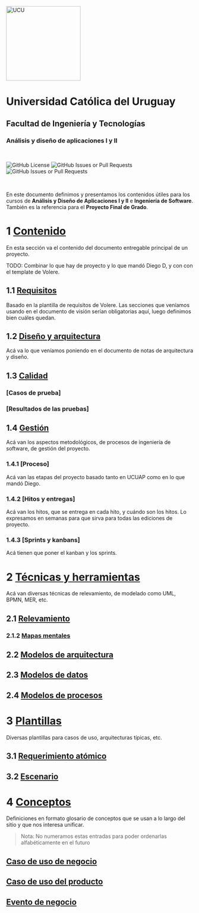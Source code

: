 <img src="https://www.ucu.edu.uy/plantillas/images/logo_ucu.svg" alt="UCU" width="200"/>

# Universidad Católica del Uruguay

## Facultad de Ingeniería y Tecnologías

### Análisis y diseño de aplicaciones I y II

<br/>

![GitHub License](https://img.shields.io/github/license/ucudal/ANDIS_Conceptos)
![GitHub Issues or Pull Requests](https://img.shields.io/github/issues/ucudal/ANDIS_Conceptos)
![GitHub Issues or Pull Requests](https://img.shields.io/github/issues-pr/ucudal/ANDIS_Conceptos)

<br/>

En este documento definimos y presentamos los contenidos útiles para los cursos
de **Análisis y Diseño de Aplicaciones I y II** e **Ingeniería de Software**.
También es la referencia para el **Proyecto Final de Grado**.

# 1 [Contenido](./1_Contenido/1__Contenido.md)

En esta sección va el contenido del documento entregable principal de un proyecto.

TODO: Combinar lo que hay de proyecto y lo que mandó Diego D, y con con el
template de Volere.

## 1.1 [Requisitos](./1_Contenido/1_1__Requisitos.md)

Basado en la plantilla de requisitos de Volere. Las secciones que veníamos
usando en el documento de visión serían obligatorias aquí, luego definimos bien
cuáles quedan.

## 1.2 [Diseño y arquitectura](./1_Contenido/1_2__Diseno_y_arquitectura.md)

Acá va lo que veníamos poniendo en el documento de notas de arquitectura y diseño.

## 1.3 [Calidad](./1_Contenido/1_3__Calidad.md)

### [Casos de prueba]

### [Resultados de las pruebas]

## 1.4 [Gestión](./1_Contenido/1_4__Gestion.md)

Acá van los aspectos metodológicos, de procesos de ingeniería de software, de
gestión del proyecto.

### 1.4.1 [Proceso]

Acá van las etapas del proyecto basado tanto en UCUAP como en lo que mandó Diego.

### 1.4.2 [Hitos y entregas]

Acá van los hitos, que se entrega en cada hito, y cuándo son los hitos. Lo
expresamos en semanas para que sirva para todas las ediciones de proyecto.

### 1.4.3 [Sprints y kanbans]

Acá tienen que poner el kanban y los sprints.

# 2 [Técnicas y herramientas](./2_Tecnicas_y_herramientas/2__Tecnicas_y_herramientas.md)

Acá van diversas técnicas de relevamiento, de modelado como UML, BPMN, MER, etc.

## 2.1 [Relevamiento](./2_Tecnicas_y_herramientas/2_1__Relevamiento.md)

### 2.1.2 [Mapas mentales](./2_Tecnicas_y_herramientas/2_1_1_Mapas_mentales.md)

## 2.2 [Modelos de arquitectura](./2_Tecnicas_y_herramientas/2_2_Modelos_de_arquitectura.md)

## 2.3 [Modelos de datos](./2_Tecnicas_y_herramientas/2_3_Modelos_de_datos.md)

## 2.4 [Modelos de procesos](./2_Tecnicas_y_herramientas/2_4_Modelos_de_procesos.md)

# 3 [Plantillas](./3_Plantillas/3__Plantillas.md)

Diversas plantillas para casos de uso, arquitecturas típicas, etc.

## 3.1 [Requerimiento atómico](./3_Plantillas/3_1_Requerimiento_atomico.md)

## 3.2 [Escenario](./3_Plantillas/3_2_Escenario.md)

# 4 [Conceptos](./4_Conceptos/4__Conceptos.md)

Definiciones en formato glosario de conceptos que se usan a lo largo del sitio y
que nos interesa unificar.

> Nota: No numeramos estas entradas para poder ordenarlas alfabéticamente en el futuro

## [Caso de uso de negocio](./4_Conceptos/4_Caso_de_uso_del_negocio.md)

## [Caso de uso del producto](./4_Conceptos/4_Caso_de_uso_del_producto.md)

## [Evento de negocio](./4_Conceptos/4_Evento_de_negocio.md)
